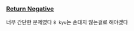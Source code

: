 ### [Return Negative](https://www.codewars.com/kata/55685cd7ad70877c23000102/train/javascript)

너무 간단한 문제였다 `8 kyu`는 손대지 않는걸로 해야겠다
